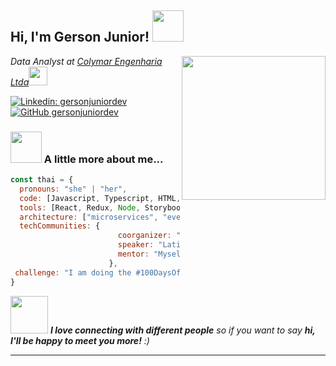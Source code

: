 <h2> Hi, I'm Gerson Junior! <img src="https://media.giphy.com/media/mGcNjsfWAjY5AEZNw6/giphy.gif" width="50"></h2>
<img align='right' src="https://media.giphy.com/media/ieyl9zmCjO4b4t6qoY/giphy.gif" width="230">
<p><em>Data Analyst at <a href="http://www.unb.br">Colymar Engenharia Ltda</a><img src="https://media.giphy.com/media/fYSnHlufseco8Fh93Z/giphy.gif" width="30"> 
</em></p>

[![Linkedin: gersonjuniordev](https://img.shields.io/badge/-thaianebraga-blue?style=flat-square&logo=Linkedin&logoColor=white&link=https://www.linkedin.com/in/gersonjuniordev/)](https://www.linkedin.com/in/thaianebraga/)
[![GitHub gersonjuniordev](https://img.shields.io/github/followers/thaiane?label=follow&style=social)](https://github.com/gersonjuniordev)


### <img src="https://media.giphy.com/media/VgCDAzcKvsR6OM0uWg/giphy.gif" width="50"> A little more about me...  

```javascript
const thai = {
  pronouns: "she" | "her",
  code: [Javascript, Typescript, HTML, CSS, Python, JavaScript],
  tools: [React, Redux, Node, Storybook, Styled-Components, Docker],
  architecture: ["microservices", "event-driven", "design system pattern"],
  techCommunities: {
                        coorganizer: "Alden Technology Ltda",
                        speaker: "Latinity",
                        mentor: "Myself"
                      },
 challenge: "I am doing the #100DaysOfCode challenge focused on react and typescript"
}
```

<img src="https://media.giphy.com/media/LnQjpWaON8nhr21vNW/giphy.gif" width="60"> <em><b>I love connecting with different people</b> so if you want to say <b>hi, I'll be happy to meet you more!</b> :)</em>

---
